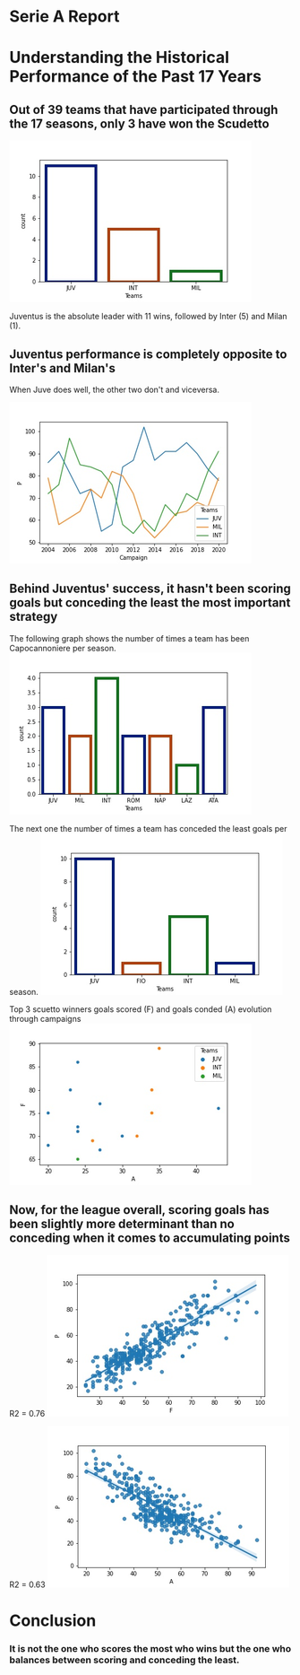 # Serie A Report


# Understanding the Historical Performance of the Past 17 Years


## Out of 39 teams that have participated through the 17 seasons, only 3 have won the Scudetto

![Getting Started](images/championships.jpg)

Juventus is the absolute leader with 11 wins, followed by Inter (5) and Milan (1).

## Juventus performance is completely opposite to Inter's and Milan's

When Juve does well, the other two don't and viceversa.

![Getting Started](images/top3_performance.jpg)

## Behind Juventus' success, it hasn't been scoring goals but conceding the least the most important strategy

The following graph shows the number of times a team has been Capocannoniere per season.
![Getting Started](images/mostgoals.jpg)

The next one the number of times a team has conceded the least goals per season.
![Getting Started](images/leastgoals.jpg)

Top 3 scuetto winners goals scored (F) and goals conded (A) evolution through campaigns
![Getting Started](images/reg_top3.jpg)



## Now, for the league overall, scoring goals has been slightly more determinant than no conceding when it comes to accumulating points

R2 = 0.76
![Getting Started](images/reg_goals.jpg)

R2 = 0.63
![Getting Started](images/reg_against.jpg)

# Conclusion

### It is not the one who scores the most who wins but the one who balances between scoring and conceding the least.











